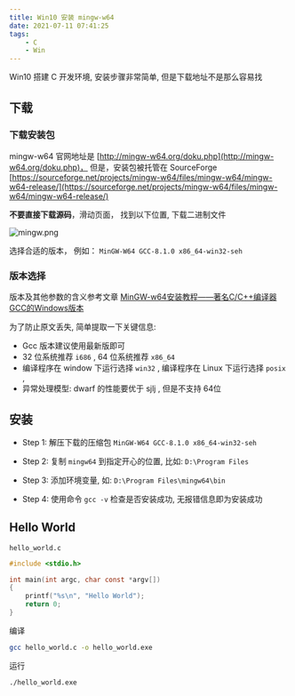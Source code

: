 ```yaml
---
title: Win10 安装 mingw-w64
date: 2021-07-11 07:41:25
tags: 
    - C
    - Win
---
```


Win10 搭建 C 开发环境, 安装步骤非常简单, 但是下载地址不是那么容易找

<!-- more -->

## 下载

### 下载安装包

mingw-w64 官网地址是 [http://mingw-w64.org/doku.php](http://mingw-w64.org/doku.php)， 但是，安装包被托管在 SourceForge [https://sourceforge.net/projects/mingw-w64/files/mingw-w64/mingw-w64-release/](https://sourceforge.net/projects/mingw-w64/files/mingw-w64/mingw-w64-release/)


**不要直接下载源码**，滑动页面， 找到以下位置, 下载二进制文件

![mingw.png](http://blog.image.codedemo.vip/mingw.png)

选择合适的版本， 例如： `MinGW-W64 GCC-8.1.0 x86_64-win32-seh`

### 版本选择

版本及其他参数的含义参考文章 [MinGW-w64安装教程——著名C/C++编译器GCC的Windows版本](https://zhuanlan.zhihu.com/p/76613134)

为了防止原文丢失, 简单提取一下关键信息:

- Gcc 版本建议使用最新版即可
- 32 位系统推荐 `i686` , 64 位系统推荐 `x86_64`
- 编译程序在 window 下运行选择 `win32` , 编译程序在 Linux 下运行选择 `posix` ,
- 异常处理模型: dwarf 的性能要优于 sjlj , 但是不支持 64位 


## 安装

- Step 1: 解压下载的压缩包 `MinGW-W64 GCC-8.1.0 x86_64-win32-seh`

- Step 2: 复制 `mingw64` 到指定开心的位置, 比如: `D:\Program Files`

- Step 3: 添加环境变量, 如: `D:\Program Files\mingw64\bin`

- Step 4: 使用命令 `gcc -v` 检查是否安装成功, 无报错信息即为安装成功

## Hello World

`hello_world.c`

```c
#include <stdio.h>

int main(int argc, char const *argv[])
{
    printf("%s\n", "Hello World");
    return 0;
}
```

编译

```bash
gcc hello_world.c -o hello_world.exe
```

运行

```bash
./hello_world.exe
```







